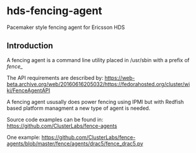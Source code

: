 # hds-fencing-agent
Pacemaker style fencing agent for Ericsson HDS 

## Introduction

A fencing agent is a command line utility placed in /usr/sbin with a prefix of *fence_*

The API requirements are described by:
https://web-beta.archive.org/web/20160616205032/https://fedorahosted.org/cluster/wiki/FenceAgentAPI

A fencing agent ususally does power fencing using IPMI but with Redfish based platform managment a new type of agent is needed.

Source code examples can be found in:
https://github.com/ClusterLabs/fence-agents

One example:
https://github.com/ClusterLabs/fence-agents/blob/master/fence/agents/drac5/fence_drac5.py
